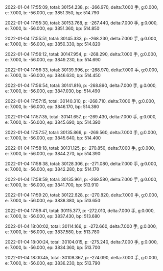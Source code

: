 2022-01-04 17:55:09, total: 30154.238, p: -266.970, delta:7.000 手, g:0.000, e: 7.000, b: -56.000, ep: 3851.350, bp: 514.790

2022-01-04 17:55:30, total: 30153.768, p: -267.440, delta:7.000 手, g:0.000, e: 7.000, b: -56.000, ep: 3851.360, bp: 514.850

2022-01-04 17:55:51, total: 30145.333, p: -268.230, delta:7.000 手, g:0.000, e: 7.000, b: -56.000, ep: 3850.330, bp: 514.820

2022-01-04 17:56:12, total: 30147.954, p: -268.290, delta:7.000 手, g:0.000, e: 7.000, b: -56.000, ep: 3849.230, bp: 514.690

2022-01-04 17:56:33, total: 30139.996, p: -268.970, delta:7.000 手, g:0.000, e: 7.000, b: -56.000, ep: 3846.630, bp: 514.450

2022-01-04 17:56:54, total: 30141.816, p: -268.890, delta:7.000 手, g:0.000, e: 7.000, b: -56.000, ep: 3847.030, bp: 514.490

2022-01-04 17:57:15, total: 30140.310, p: -268.710, delta:7.000 手, g:0.000, e: 7.000, b: -56.000, ep: 3846.170, bp: 514.360

2022-01-04 17:57:35, total: 30141.657, p: -269.430, delta:7.000 手, g:0.000, e: 7.000, b: -56.000, ep: 3845.690, bp: 514.390

2022-01-04 17:57:57, total: 30135.866, p: -269.560, delta:7.000 手, g:0.000, e: 7.000, b: -56.000, ep: 3845.640, bp: 514.400

2022-01-04 17:58:18, total: 30131.125, p: -270.850, delta:7.000 手, g:0.000, e: 7.000, b: -56.000, ep: 3844.270, bp: 514.390

2022-01-04 17:58:38, total: 30128.306, p: -271.080, delta:7.000 手, g:0.000, e: 7.000, b: -56.000, ep: 3842.280, bp: 514.170

2022-01-04 17:58:59, total: 30135.961, p: -269.580, delta:7.000 手, g:0.000, e: 7.000, b: -56.000, ep: 3841.700, bp: 513.910

2022-01-04 17:59:20, total: 30122.628, p: -270.820, delta:7.000 手, g:0.000, e: 7.000, b: -56.000, ep: 3838.380, bp: 513.650

2022-01-04 17:59:41, total: 30115.377, p: -272.010, delta:7.000 手, g:0.000, e: 7.000, b: -56.000, ep: 3837.430, bp: 513.680

2022-01-04 18:00:02, total: 30114.166, p: -272.660, delta:7.000 手, g:0.000, e: 7.000, b: -56.000, ep: 3837.580, bp: 513.780

2022-01-04 18:00:24, total: 30104.015, p: -275.240, delta:7.000 手, g:0.000, e: 7.000, b: -56.000, ep: 3834.360, bp: 513.700

2022-01-04 18:00:45, total: 30108.367, p: -274.090, delta:7.000 手, g:0.000, e: 7.000, b: -56.000, ep: 3836.230, bp: 513.790